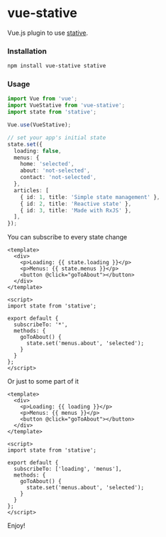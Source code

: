# vue-stative

Vue.js plugin to use [stative](https://github.com/stativejs/stative).

### Installation

```sh
npm install vue-stative stative
```

### Usage

```ts
import Vue from 'vue';
import VueStative from 'vue-stative';
import state from 'stative';

Vue.use(VueStative);

// set your app's initial state
state.set({
  loading: false,
  menus: {
    home: 'selected',
    about: 'not-selected',
    contact: 'not-selected',
  },
  articles: [
    { id: 1, title: 'Simple state management' },
    { id: 2, title: 'Reactive state' },
    { id: 3, title: 'Made with RxJS' },
  ],
});
```

You can subscribe to every state change

```vue
<template>
  <div>
    <p>Loading: {{ state.loading }}</p>
    <p>Menus: {{ state.menus }}</p>
    <button @click="goToAbout"></button>
  </div>
</template>

<script>
import state from 'stative';

export default {
  subscribeTo: '*',
  methods: {
    goToAbout() {
      state.set('menus.about', 'selected');      
    }
  }
};
</script>
```

Or just to some part of it

```vue
<template>
  <div>
    <p>Loading: {{ loading }}</p>
    <p>Menus: {{ menus }}</p>
    <button @click="goToAbout"></button>
  </div>
</template>

<script>
import state from 'stative';

export default {
  subscribeTo: ['loading', 'menus'],  
  methods: {
    goToAbout() {      
      state.set('menus.about', 'selected');
    }
  }
};
</script>
```

Enjoy!
